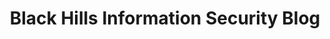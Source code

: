 ---
title: Black Hills Information Security Blog
description: Penetration Testing and Red Teaming blogs, webcasts, and podcasts created by the pen testers and security analysts of Black Hills Information Security.
url: https://www.blackhillsinfosec.com/blog/
image:
    # url: '/assets/images/cafe.png'
    # alt: 'Cafe'
tags: ['learn', 'tutorial']
listedDate: 2023-11-09
published: true
---